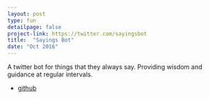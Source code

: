 ```yaml
---
layout: post
type: fun
detailpage: false
project-link: https://twitter.com/sayingsbot
title:  "Sayings Bot"
date: "Oct 2016"
---
```


A twitter bot for things that they always say. Providing wisdom and guidance at regular intervals.

- [github][github]

[github]: https://github.com/bichan17/sayings-bot
